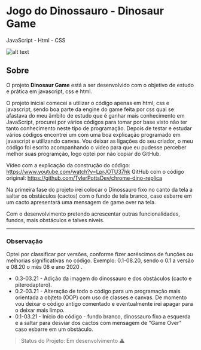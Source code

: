 # Jogo do Dinossauro - Dinosaur Game
JavaScript - Html - CSS

![alt text](https://github.com/imarcaos/Dinosaur-Game/blob/master/img/Dino-game-v01.png?raw=true)

## Sobre

<p>O projeto <strong>Dinosaur Game</strong> está a ser desenvolvido com o objetivo de estudo e prática em javascript, css e html.</p>

<p>O projeto inicial comecei a utilizar o código apenas em html, css e javascript, sendo boa parte da engine do game feita por css qual se afastava do meu âmbito de estudo que é ganhar mais conhecimento em JavaScript, procurei por vários códigos para tomar por base visto não ter tanto conhecimento neste tipo de programação. Depois de testar e estudar vários códigos encontrei um com uma boa explicação programado em javascript e utilizando canvas.
Vou deixar as ligações do seu criador, o meu código foi escrito acompanhando o vídeo para que eu pudesse perceber melhor suas programção, logo optei por não copiar do GitHub.

Vídeo com a explicação da construção do código: https://www.youtube.com/watch?v=LprJOTU37hk
GitHub com o código original: https://github.com/TylerPottsDev/chrome-dino-replica

Na primeira fase do projeto irei colocar o Dinossauro fixo no canto da tela a saltar os obstáculos (cactos) com o fundo de tela branco, caso esbarre em um cacto apresentará uma mensagem de game over na tela.</p>
<p>Com o desenvolvimento pretendo acrescentar outras funcionalidades, fundos, mais obstáculos e talves níveis.<p>

***
### Observação
 <p>Optei por classificar por versões, conforme fizer acréscimos de funções ou melhorias significativas no código. Exemplo: 0.1-08.20, sendo o 0.1 a versão e 08.20 o mês 08 e ano 2020 .<p>
 
- 0.3-03.21 - Adição da imagem do dinossauro e dos obstáculos (cacto e piterodaptero).
- 0.2-03.21 - Alteração de todo o código para um programação mais orientada a objteto (OOP) com uso de classes e canvas. De momento vou deixar o código antigo comentado e eventualmente irei apagar para o deixar mais limpo.
- 0.1-03.21 - Início do código - fundo branco, dinossauro fixo a esquerda e a saltar para desviar dos cactos com mensagem de "Game Over" caso esbarre em um obstáculo.


> Status do Projeto: Em desenvolvimento :warning: